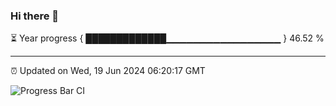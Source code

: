 ### Hi there 👋

⏳ Year progress { █████████████▁▁▁▁▁▁▁▁▁▁▁▁▁▁▁▁▁ } 46.52 %

---

⏰ Updated on Wed, 19 Jun 2024 06:20:17 GMT

![Progress Bar CI](https://github.com/liununu/liununu/workflows/Progress%20Bar%20CI/badge.svg)
